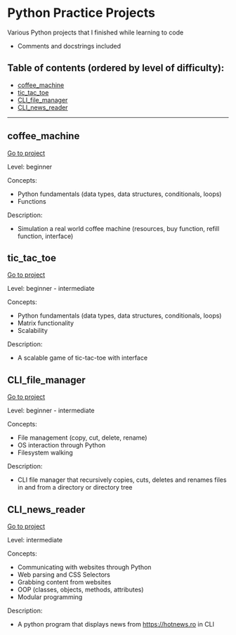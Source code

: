 # Python Practice Projects

Various Python projects that I finished while learning to code
* Comments and docstrings included

## Table of contents (ordered by level of difficulty):

* [coffee_machine](#coffee)
* [tic_tac_toe](#tic)
* [CLI_file_manager](#fileman)
* [CLI_news_reader](#reader)
______________________________________________________________________________________________________________
<a name="coffee"></a>
## coffee_machine
<a href='https://github.com/raicubogdan/Projects/tree/master/coffee_machine'>Go to project</a>

Level: beginner

Concepts:
- Python fundamentals (data types, data structures, conditionals, loops)
- Functions

Description:
- Simulation a real world coffee machine (resources, buy function, refill function, interface)

<a name="tic"></a>
## tic_tac_toe
<a href='https://github.com/raicubogdan/Projects/tree/master/tic_tac_toe'>Go to project</a>

Level: beginner - intermediate

Concepts:
- Python fundamentals (data types, data structures, conditionals, loops)
- Matrix functionality
- Scalability

Description:
- A scalable game of tic-tac-toe with interface

<a name="fileman"></a>
## CLI_file_manager
<a href='https://github.com/raicubogdan/Projects/tree/master/CLI_file_manager'>Go to project</a>

Level: beginner - intermediate

Concepts:
- File management (copy, cut, delete, rename)
- OS interaction through Python
- Filesystem walking

Description:
- CLI file manager that recursively copies, cuts, deletes
and renames files in and from a directory or directory tree

<a name="reader"></a>
## CLI_news_reader
<a href="https://github.com/raicubogdan/Projects/tree/master/CLI_news_reader">Go to project</a>

Level: intermediate

Concepts:
- Communicating with websites through Python
- Web parsing and CSS Selectors
- Grabbing content from websites
- OOP (classes, objects, methods, attributes)
- Modular programming

Description:
- A python program that displays news from https://hotnews.ro in CLI
